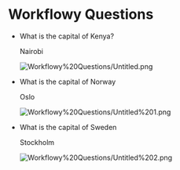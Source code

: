 # Workflowy Questions

- What is the capital of Kenya?

    Nairobi

    ![Workflowy%20Questions/Untitled.png](Workflowy%20Questions/Untitled.png)

- What is the capital of Norway

    Oslo

    ![Workflowy%20Questions/Untitled%201.png](Workflowy%20Questions/Untitled%201.png)

- What is the capital of Sweden

    Stockholm

    ![Workflowy%20Questions/Untitled%202.png](Workflowy%20Questions/Untitled%202.png)